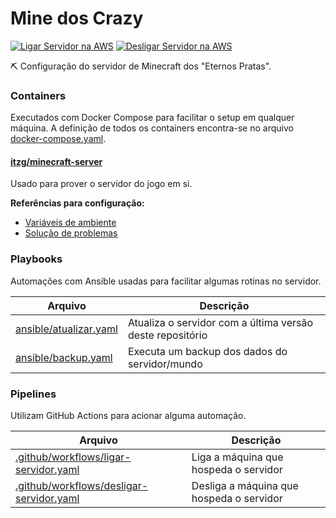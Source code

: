 # Mine dos Crazy

[![Ligar Servidor na AWS](https://github.com/jjpaulo2/minedoscrazy/actions/workflows/ligar-servidor.yaml/badge.svg)](https://github.com/jjpaulo2/minedoscrazy/actions/workflows/ligar-servidor.yaml) [![Desligar Servidor na AWS](https://github.com/jjpaulo2/minedoscrazy/actions/workflows/desligar-servidor.yaml/badge.svg)](https://github.com/jjpaulo2/minedoscrazy/actions/workflows/desligar-servidor.yaml)

⛏️ Configuração do servidor de Minecraft dos "Eternos Pratas".

### Containers

Executados com Docker Compose para facilitar o setup em qualquer máquina. A definição de todos os containers encontra-se no arquivo [docker-compose.yaml](./docker-compose.yaml).

#### [itzg/minecraft-server](https://hub.docker.com/r/itzg/minecraft-server/)

Usado para prover o servidor do jogo em si.

**Referências para configuração:**

- [Variáveis de ambiente](https://docker-minecraft-server.readthedocs.io/en/latest/variables/)
- [Solução de problemas](https://docker-minecraft-server.readthedocs.io/en/latest/misc/troubleshooting/)

### Playbooks

Automações com Ansible usadas para facilitar algumas rotinas no servidor.

| Arquivo | Descrição |
|-|-|
| [ansible/atualizar.yaml](./ansible/atualizar.yaml) | Atualiza o servidor com a última versão deste repositório |
| [ansible/backup.yaml](./ansible/backup.yaml) | Executa um backup dos dados do servidor/mundo |

### Pipelines

Utilizam GitHub Actions para acionar alguma automação.

| Arquivo | Descrição |
|-|-|
| [.github/workflows/ligar-servidor.yaml](./.github/workflows/ligar-servidor.yaml) | Liga a máquina que hospeda o servidor |
| [.github/workflows/desligar-servidor.yaml](./.github/workflows/desligar-servidor.yaml) | Desliga a máquina que hospeda o servidor |
